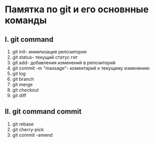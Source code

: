 # Памятка по git и его основнные команды

## I. git command
1. git init- иниилизация репозитория 
2. git status- текущий статус гит
3. git add- добавления изменений в репозиторий 
4. git commit -m "massage"- коментарий к текущему изменению 
5. git log
6. git branch
7. git merge
8. git checkout
9. git diff
## II. git command commit 
1. git rebase 
2. git cherry-pick
3. git commit -amend